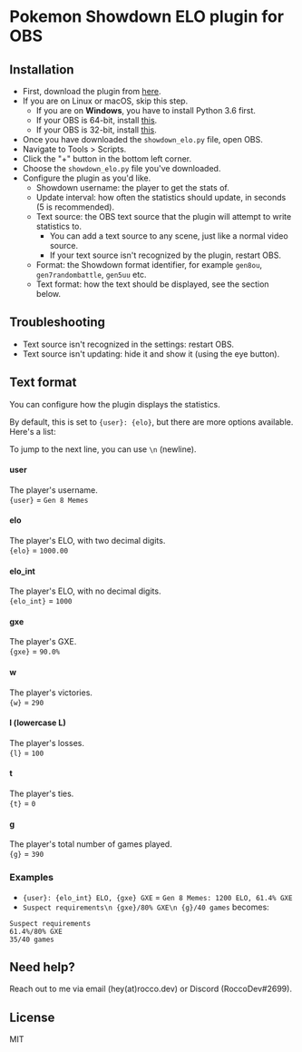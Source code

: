 # Pokemon Showdown ELO plugin for OBS

## Installation
* First, download the plugin from [here](https://raw.githubusercontent.com/RoccoDev/showdown-elo-obs/master/showdown_elo.py).
* If you are on Linux or macOS, skip this step.
    * If you are on **Windows**, you have to install Python 3.6 first.
    * If your OBS is 64-bit, install [this](https://www.python.org/ftp/python/3.6.8/python-3.6.8-amd64.exe).
    * If your OBS is 32-bit, install [this](https://www.python.org/ftp/python/3.6.8/python-3.6.8.exe).
* Once you have downloaded the `showdown_elo.py` file, open OBS.
* Navigate to Tools > Scripts.
* Click the "+" button in the bottom left corner.
* Choose the `showdown_elo.py` file you've downloaded.
* Configure the plugin as you'd like.
    * Showdown username: the player to get the stats of.
    * Update interval: how often the statistics should update, in seconds (5 is recommended).
    * Text source: the OBS text source that the plugin will attempt to write statistics to.
        * You can add a text source to any scene, just like a normal video source.
        * If your text source isn't recognized by the plugin, restart OBS.
    * Format: the Showdown format identifier, for example `gen8ou`, `gen7randombattle`, `gen5uu` etc.
    * Text format: how the text should be displayed, see the section below.

## Troubleshooting
* Text source isn't recognized in the settings: restart OBS.
* Text source isn't updating: hide it and show it (using the eye button).

## Text format
You can configure how the plugin displays the statistics.

By default, this is set to `{user}: {elo}`, but there are more options available. Here's a list:

To jump to the next line, you can use `\n` (newline).

#### user
The player's username.  
`{user}` = `Gen 8 Memes`

#### elo
The player's ELO, with two decimal digits.  
`{elo}` = `1000.00`

#### elo_int
The player's ELO, with no decimal digits.  
`{elo_int}` = `1000`

#### gxe
The player's GXE.  
`{gxe}` = `90.0%`

#### w
The player's victories.  
`{w}` = `290`

#### l (lowercase L)
The player's losses.  
`{l}` = `100`

#### t
The player's ties.  
`{t}` = `0`

#### g
The player's total number of games played.  
`{g}` = `390`

### Examples
* `{user}: {elo_int} ELO, {gxe} GXE` = `Gen 8 Memes: 1200 ELO, 61.4% GXE`
* `Suspect requirements\n {gxe}/80% GXE\n {g}/40 games` becomes:
```
Suspect requirements
61.4%/80% GXE
35/40 games
```

## Need help?
Reach out to me via email (hey(at)rocco.dev) or Discord (RoccoDev#2699).

## License
MIT
